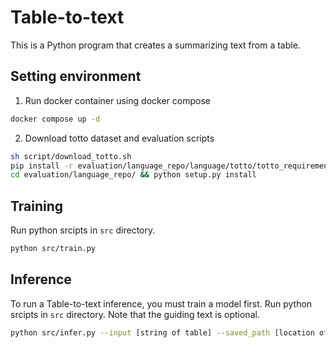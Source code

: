 # Table-to-text

This is a Python program that creates a summarizing text from a table.

## Setting environment

1. Run docker container using docker compose

```bash
docker compose up -d
```

2. Download totto dataset and evaluation scripts

```bash
sh script/download_totto.sh
pip install -r evaluation/language_repo/language/totto/totto_requirements.txt
cd evaluation/language_repo/ && python setup.py install
```

## Training

Run python srcipts in `src` directory.

```bash
python src/train.py
```

## Inference

To run a Table-to-text inference, you must train a model first.
Run python srcipts in `src` directory. Note that the guiding text is optional.

```bash
python src/infer.py --input [string of table] --saved_path [location of saved model] --guidance [guiding text]
```
